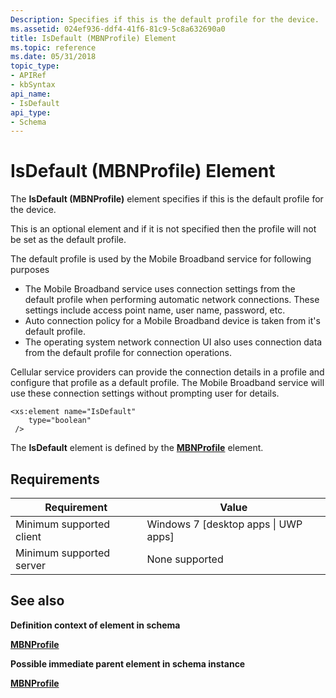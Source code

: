 ```yaml
---
Description: Specifies if this is the default profile for the device.
ms.assetid: 024ef936-ddf4-41f6-81c9-5c8a632690a0
title: IsDefault (MBNProfile) Element
ms.topic: reference
ms.date: 05/31/2018
topic_type: 
- APIRef
- kbSyntax
api_name: 
- IsDefault
api_type: 
- Schema
---
```


# IsDefault (MBNProfile) Element

The **IsDefault (MBNProfile)** element specifies if this is the default profile for the device.

This is an optional element and if it is not specified then the profile will not be set as the default profile.

The default profile is used by the Mobile Broadband service for following purposes

-   The Mobile Broadband service uses connection settings from the default profile when performing automatic network connections. These settings include access point name, user name, password, etc.
-   Auto connection policy for a Mobile Broadband device is taken from it's default profile.
-   The operating system network connection UI also uses connection data from the default profile for connection operations.

Cellular service providers can provide the connection details in a profile and configure that profile as a default profile. The Mobile Broadband service will use these connection settings without prompting user for details.

``` syntax
<xs:element name="IsDefault"
    type="boolean"
 />
```

The **IsDefault** element is defined by the [**MBNProfile**](schema-mbnprofile-element.md) element.

## Requirements



| Requirement | Value |
|-------------------------------------|---------------------------------------------------|
| Minimum supported client<br/> | Windows 7 \[desktop apps \| UWP apps\]<br/> |
| Minimum supported server<br/> | None supported<br/>                         |



## See also

<dl> <dt>

**Definition context of element in schema**
</dt> <dt>

[**MBNProfile**](schema-mbnprofile-element.md)
</dt> <dt>

**Possible immediate parent element in schema instance**
</dt> <dt>

[**MBNProfile**](schema-mbnprofile-element.md)
</dt> </dl>

 

 




